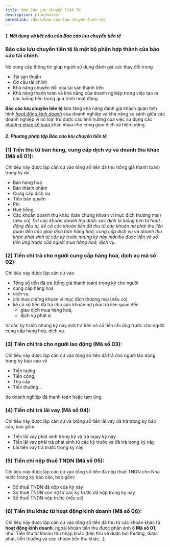 ```yaml
---
title: Báo Cáo Lưu Chuyển Tiền Tệ
description: placeholder
permalink: /docs/bao-cao-luu-chuyen-tien-te/
---
```



<div class="note">
  <h5>1. Nội dung và kết cấu của Báo cáo lưu chuyển tiền tệ</h5>
</div>


### **Báo cáo lưu chuyển tiền tệ** là một bộ phận hợp thành của báo cáo tài chính.
Nó cung cấp thông tin giúp người sử dụng đánh giá các thay đổi trong 
 * Tài sản thuần
 * Cơ cấu tài chính
 * Khả năng chuyển đổi của tài sản thành tiền
 * Khả năng thanh toán và khả năng của doanh nghiệp trong việc tạo ra các luồng tiền trong quá trình hoạt động

**Báo cáo lưu chuyển tiền tệ** làm tăng khả năng đánh giá khách quan tình hình <a href="https://nghethuatketoan.vn/docs/bao-cao-ket-qua-hoat-dong-kinh-doanh/" title="Hoạt động kinh doanh">*hoạt động kinh doanh*</a> của doanh nghiệp và khả năng so sánh giữa các doanh nghiệp vì nó loại trừ được các ảnh hưởng của việc sử dụng các <a href="https://nghethuatketoan.vn/docs/step-by-step/01-phuong-phap-chung-tu-ke-toan/" title="Phương pháp kế toán">phương pháp kế toán </a>khác nhau cho cùng giao dịch và hiện tượng. 


<div class="note">
 <h5>2. Phương pháp tập Báo cáo lưu chuyển tiền tệ</h5>
</div>


### (1) Tiền thu từ bán hàng, cung cấp dịch vụ và doanh thu khác (Mã số 01):
Chỉ tiêu này được lập căn cứ vào tổng số tiền đã thu (tổng giá thanh toán) trong kỳ do 
 * Bán hàng hoá
 * Bán thành phẩm
 * Cung cấp dịch vụ
 * Tiền bản quyền
 * Phí
 * Huê hồng 
 * Các khoản doanh thu khác (bán chứng khoán vì mục đích thương mại) (nếu có)
   *Trừ các khoản doanh thu được xác định là luống tiền từ hoạt động đầu tư, kể cả các khoản tiền đã thu từ các khoản nợ phải thu liên quan đến các giao dịch bán hàng hoá, cung cấp dịch vụ và doanh thu khác phát sinh từ các kỳ trước nhưng kỳ này mới thu được tiền và số tiền ứng trước của người mua hàng hoá, dịch vụ.*

### (2) Tiền chi trả cho người cung cấp hàng hoá, dịch vụ mã số 02): 
Chỉ tiêu này được lập căn cứ vào 
* Tổng số tiền đã trả (tổng giá thanh toán) trong kỳ cho người
 * cung cấp hàng hoá
 * dịch vụ,
 * chi mua chứng khoán vì mục đích thương mại (nếu có) 
 * kể cả số tiền đã trả cho các khoản nợ phải trả liên quan đến 
   * giao dịch mua hàng hoá, 
   * dịch vụ phát si

từ các kỳ trước nhưng kỳ này mới trả tiền và số tiền chi ứng trước cho người cung cấp hàng hoá, dịch vụ. 

### (3) Tiền chi trả cho người lao động (Mã số 03): 
Chỉ tiêu này được lập căn cứ vào tổng số tiền đã trả cho người lao động trong kỳ báo cáo về 
* Tiền lương
*  Tiền công, 
*  Thụ cấp
*  Tiền thưởng... 

do doanh nghiệp đã thanh toán hoặc tạm ứng.


### (4) Tiền chi trả lãi vay (Mã số 04):
Chỉ tiêu này được lập căn cứ và otổng số tiền lãi vay đã trả trong kỳ báo cáo, bao gồm:
 * Tiền lãi vay phát sinh trong kỳ và trả ngay kỳ này
 * Tiền lãi vay phải trả phát sinh từ các kỳ trước và đã trả trong kỳ này, 
 * Lãi tiền vay trả trước trong kỳ này

### (5) Tiền chi nộp thuế TNDN (Mã số 05): 
Chỉ tiêu này được lập căn cứ vào tổng số tiền đã nộp thuế TNDN cho Nhà nước trong kỳ báo cáo, bao gồm:
 * Số thuế TNDN đã nộp của kỳ này
 * Số thuế TNDN còn nợ từ các kỳ trước đã nộp trong kỳ này
 * Số thuế TNDN nộp trước (nếu có)

### (6) Tiền thu khác từ hoạt động kinh doanh (Mã số 06):
Chỉ tiêu này được lập căn cứ vào tổng số tiền đã thu từ các khoản khác từ **hoạt động kinh doanh**, ngoài khoản tiền thu được phản ánh ở **Mã số 01**, như: Tiền thu từ khoản thu nhập khác (tiền thu về được bồi thường, được phạt, tiền thưởng và các khoản tiền thu khác...); 

